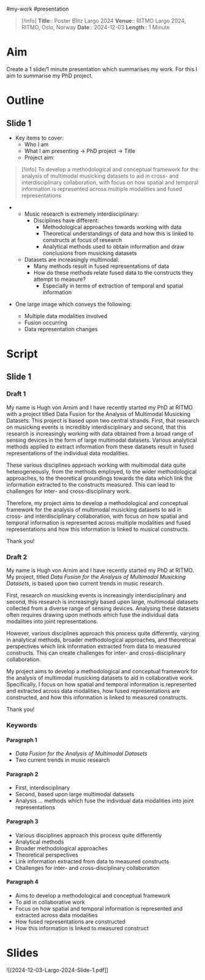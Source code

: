 #my-work #presentation


> [!info]
> **Title**:: Poster Blitz Largo 2024
> **Venue**:: RITMO Largo 2024, RITMO, Oslo, Norway
> **Date**:: 2024-12-03
> **Length**:: 1 Minute

# Aim

Create a 1 slide/1 minute presentation which summarises my work. For this I aim to summarise my PhD project.
# Outline

## Slide 1

- Key items to cover:
	- Who I am
	- What I am presenting $\rightarrow$ PhD project $\rightarrow$ Title
	- Project aim:
> [!info] 
To develop a methodological and conceptual framework for the analysis of multimodal musicking datasets to aid in cross- and interdisciplinary collaboration, with focus on how spatial and temporal information is represented across multiple modalities and fused representations
- 
	- Music research is extremely interdisciplinary:
		- Disciplines have different:
			- Methodological approaches towards working with data
			- Theoretical understandings of data and how this is linked to constructs at focus of research
			- Analytical methods used to obtain information and draw conclusions from musicking datasets
	- Datasets are increasingly multimodal:
		- Many methods result in fused representations of data
		- How do these methods relate fused data to the constructs they attempt to measure?
			- Especially in terms of extraction of temporal and spatial information

- One large image which conveys the following:
	- Multiple data modalities involved
	- Fusion occurring
	- Data representation changes

# Script

## Slide 1

### Draft 1

My name is Hugh von Arnim and I have recently started my PhD at RITMO with a project titled Data Fusion for the Analysis of Multimodal Musicking Datasets. This project is based upon two central strands. First, that research on musicking events is incredibly interdisciplinary and second, that this research is increasingly working with data obtained from a broad range of sensing devices in the form of large multimodal datasets. Various analytical methods applied to extract information from these datasets result in fused representations of the individual data modalities.

These various disciplines approach working with multimodal data quite heterogeneously, from the methods employed, to the wider methodological approaches, to the theoretical groundings towards the data which link the information extracted to the constructs measured. This can lead to challenges for inter- and cross-disciplinary work.

Therefore, my project aims to develop a methodological and conceptual framework for the analysis of multimodal musicking datasets to aid in cross- and interdisciplinary collaboration, with focus on how spatial and temporal information is represented across multiple modalities and fused representations and how this information is linked to musical constructs.

Thank you!

### Draft 2

My name is Hugh von Arnim and I have recently started my PhD at RITMO. My project, titled *Data Fusion for the Analysis of Multimodal Musicking Datasets*, is based upon two current trends in music research.

First, research on musicking events is increasingly interdisciplinary and second, this research is increasingly based upon large, multimodal datasets collected from a diverse range of sensing devices. Analysing these datasets often requires drawing upon methods which fuse the individual data modalities into joint representations.

However, various disciplines approach this process quite differently, varying in analytical methods, broader methodological approaches, and theoretical perspectives which link information extracted from data to measured constructs. This can create challenges for inter- and cross-disciplinary collaboration.

My project aims to develop a methodological and conceptual framework for the analysis of multimodal musicking datasets to aid in collaborative work. Specifically, I focus on how spatial and temporal information is represented and extracted across data modalities, how fused representations are constructed, and how this information is linked to measured constructs.

Thank you!

### Keywords

#### Paragraph 1

- *Data Fusion for the Analysis of Multimodal Datasets*
- Two current trends in music research

#### Paragraph 2

- First, interdisciplinary
- Second, based upon large multimodal datasets
- Analysis ... methods which fuse the individual data modalities into joint representations

#### Paragraph 3

 - Various disciplines approach this process quite differently
 - Analytical methods
 - Broader methodological approaches
 - Theoretical perspectives
 - Link information extracted from data to measured constructs
 - Challenges for inter- and cross-disciplinary collaboration

#### Paragraph 4

- Aims to develop a methodological and conceptual framework
- To aid in collaborative work
- Focus on how spatial and temporal information is represented and extracted across data modalities
- How fused representations are constructed
- How this information is linked to measured construct

# Slides


![[2024-12-03-Largo-2024-Slide-1.pdf]]

